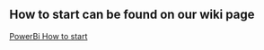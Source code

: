 ## How to start can be found on our wiki page
[PowerBi How to start](https://docs.resco.net/wiki/Power_BI#Getting_started)
